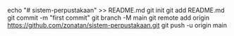echo "# sistem-perpustakaan" >> README.md
git init
git add README.md
git commit -m "first commit"
git branch -M main
git remote add origin https://github.com/zonatan/sistem-perpustakaan.git
git push -u origin main
